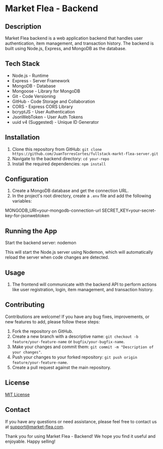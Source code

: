 # Market Flea - Backend

## Description

Market Flea backend is a web application backend that handles user authentication, item management, and transaction history. The backend is built using Node.js, Express, and MongoDB as the database.

## Tech Stack

- Node.js - Runtime
- Express - Server Framework
- MongoDB - Database
- Mongoose - Library for MongoDB
- Git - Code Versioning
- GitHub - Code Storage and Collaboration
- CORS - Express CORS Library
- bcryptJS - User Authentication
- JsonWebToken - User Auth Tokens
- uuid v4 (Suggested) - Unique ID Generator

## Installation

1. Clone this repository from GitHub: `git clone https://github.com/JuanTorresCortes/fullstack-markt-flea-server.git`
2. Navigate to the backend directory: `cd your-repo`
3. Install the required dependencies: `npm install`

## Configuration

1. Create a MongoDB database and get the connection URL.
2. In the project's root directory, create a `.env` file and add the following variables:

MONGODB_URI=your-mongodb-connection-url
SECRET_KEY=your-secret-key-for-jsonwebtoken

## Running the App

Start the backend server:
nodemon


This will start the Node.js server using Nodemon, which will automatically reload the server when code changes are detected.

## Usage

1. The frontend will communicate with the backend API to perform actions like user registration, login, item management, and transaction history.

## Contributing

Contributions are welcome! If you have any bug fixes, improvements, or new features to add, please follow these steps:

1. Fork the repository on GitHub.
2. Create a new branch with a descriptive name: `git checkout -b feature/your-feature-name` or `bugfix/your-bugfix-name`.
3. Make your changes and commit them: `git commit -m "Description of your changes"`.
4. Push your changes to your forked repository: `git push origin feature/your-feature-name`.
5. Create a pull request against the main repository.

## License

[MIT License](https://opensource.org/licenses/MIT)

## Contact

If you have any questions or need assistance, please feel free to contact us at support@market-flea.com.

Thank you for using Market Flea - Backend! We hope you find it useful and enjoyable. Happy selling!
